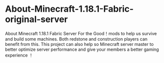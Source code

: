 # About-Minecraft-1.18.1-Fabric-original-server
About Minecraft 1.18.1 Fabric Server For the Good！mods to help us survive and build some machines. Both redstone and construction players can benefit from this. This project can also help so Minecraft server master to better optimize server performance and give your members a better gaming experience ！
